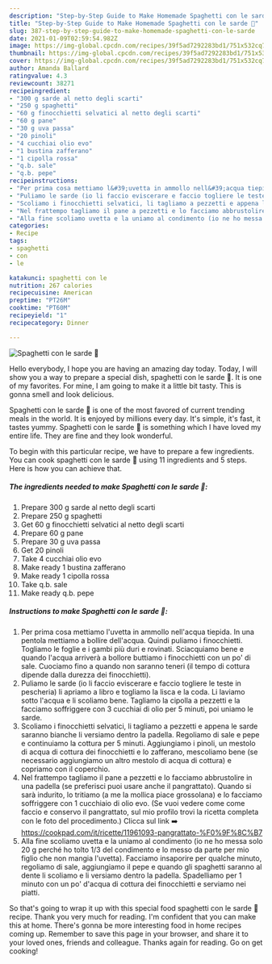 ```yaml
---
description: "Step-by-Step Guide to Make Homemade Spaghetti con le sarde 🌷"
title: "Step-by-Step Guide to Make Homemade Spaghetti con le sarde 🌷"
slug: 387-step-by-step-guide-to-make-homemade-spaghetti-con-le-sarde
date: 2021-01-09T02:59:54.982Z
image: https://img-global.cpcdn.com/recipes/39f5ad7292283bd1/751x532cq70/spaghetti-con-le-sarde-🌷-recipe-main-photo.jpg
thumbnail: https://img-global.cpcdn.com/recipes/39f5ad7292283bd1/751x532cq70/spaghetti-con-le-sarde-🌷-recipe-main-photo.jpg
cover: https://img-global.cpcdn.com/recipes/39f5ad7292283bd1/751x532cq70/spaghetti-con-le-sarde-🌷-recipe-main-photo.jpg
author: Amanda Ballard
ratingvalue: 4.3
reviewcount: 38271
recipeingredient:
- "300 g sarde al netto degli scarti"
- "250 g spaghetti"
- "60 g finocchietti selvatici al netto degli scarti"
- "60 g pane"
- "30 g uva passa"
- "20 pinoli"
- "4 cucchiai olio evo"
- "1 bustina zafferano"
- "1 cipolla rossa"
- "q.b. sale"
- "q.b. pepe"
recipeinstructions:
- "Per prima cosa mettiamo l&#39;uvetta in ammollo nell&#39;acqua tiepida. In una pentola mettiamo a bollire dell&#39;acqua. Quindi puliamo i finocchietti. Togliamo le foglie e i gambi più duri e rovinati. Sciacquiamo bene e quando l&#39;acqua arriverà a bollore buttiamo i finocchietti con un po&#39; di sale. Cuociamo fino a quando non saranno teneri (il tempo di cottura dipende dalla durezza dei finocchietti)."
- "Puliamo le sarde (io li faccio eviscerare e faccio togliere le teste in pescheria) li apriamo a libro e togliamo la lisca e la coda. Li laviamo sotto l&#39;acqua e li scoliamo bene. Tagliamo la cipolla a pezzetti e la facciamo soffriggere con 3 cucchiai di olio per 5 minuti, poi uniamo le sarde."
- "Scoliamo i finocchietti selvatici, li tagliamo a pezzetti e appena le sarde saranno bianche li versiamo dentro la padella. Regoliamo di sale e pepe e continuiamo la cottura per 5 minuti. Aggiungiamo i pinoli, un mestolo di acqua di cottura dei finocchietti e lo zafferano, mescoliamo bene (se necessario aggiungiamo un altro mestolo di acqua di cottura) e copriamo con il coperchio."
- "Nel frattempo tagliamo il pane a pezzetti e lo facciamo abbrustolire in una padella (se preferisci puoi usare anche il pangrattato). Quando si sarà indurito, lo tritiamo (a me la mollica piace grossolana) e lo facciamo soffriggere con 1 cucchiaio di olio evo. (Se vuoi vedere come come faccio e conservo il pangrattato, sul mio profilo trovi la ricetta completa con le foto del procedimento.) Clicca sul link ➡️ https://cookpad.com/it/ricette/11961093-pangrattato-%F0%9F%8C%B7"
- "Alla fine scoliamo uvetta e la uniamo al condimento (io ne ho messa solo 20 g perché ho tolto 1/3 del condimento e lo messo da parte per mio figlio che non mangia l&#39;uvetta). Facciamo insaporire per qualche minuto, regoliamo di sale, aggiungiamo il pepe e quando gli spaghetti saranno al dente li scoliamo e li versiamo dentro la padella. Spadelliamo per 1 minuto con un po&#39; d&#39;acqua di cottura dei finocchietti e serviamo nei piatti."
categories:
- Recipe
tags:
- spaghetti
- con
- le

katakunci: spaghetti con le 
nutrition: 267 calories
recipecuisine: American
preptime: "PT26M"
cooktime: "PT60M"
recipeyield: "1"
recipecategory: Dinner

---
```



![Spaghetti con le sarde 🌷](https://img-global.cpcdn.com/recipes/39f5ad7292283bd1/751x532cq70/spaghetti-con-le-sarde-🌷-recipe-main-photo.jpg)

Hello everybody, I hope you are having an amazing day today. Today, I will show you a way to prepare a special dish, spaghetti con le sarde 🌷. It is one of my favorites. For mine, I am going to make it a little bit tasty. This is gonna smell and look delicious.



Spaghetti con le sarde 🌷 is one of the most favored of current trending meals in the world. It is enjoyed by millions every day. It's simple, it's fast, it tastes yummy. Spaghetti con le sarde 🌷 is something which I have loved my entire life. They are fine and they look wonderful.


To begin with this particular recipe, we have to prepare a few ingredients. You can cook spaghetti con le sarde 🌷 using 11 ingredients and 5 steps. Here is how you can achieve that.

<!--inarticleads1-->

##### The ingredients needed to make Spaghetti con le sarde 🌷:

1. Prepare 300 g sarde al netto degli scarti
1. Prepare 250 g spaghetti
1. Get 60 g finocchietti selvatici al netto degli scarti
1. Prepare 60 g pane
1. Prepare 30 g uva passa
1. Get 20 pinoli
1. Take 4 cucchiai olio evo
1. Make ready 1 bustina zafferano
1. Make ready 1 cipolla rossa
1. Take q.b. sale
1. Make ready q.b. pepe




<!--inarticleads2-->

##### Instructions to make Spaghetti con le sarde 🌷:

1. Per prima cosa mettiamo l&#39;uvetta in ammollo nell&#39;acqua tiepida. In una pentola mettiamo a bollire dell&#39;acqua. Quindi puliamo i finocchietti. Togliamo le foglie e i gambi più duri e rovinati. Sciacquiamo bene e quando l&#39;acqua arriverà a bollore buttiamo i finocchietti con un po&#39; di sale. Cuociamo fino a quando non saranno teneri (il tempo di cottura dipende dalla durezza dei finocchietti).
1. Puliamo le sarde (io li faccio eviscerare e faccio togliere le teste in pescheria) li apriamo a libro e togliamo la lisca e la coda. Li laviamo sotto l&#39;acqua e li scoliamo bene. Tagliamo la cipolla a pezzetti e la facciamo soffriggere con 3 cucchiai di olio per 5 minuti, poi uniamo le sarde.
1. Scoliamo i finocchietti selvatici, li tagliamo a pezzetti e appena le sarde saranno bianche li versiamo dentro la padella. Regoliamo di sale e pepe e continuiamo la cottura per 5 minuti. Aggiungiamo i pinoli, un mestolo di acqua di cottura dei finocchietti e lo zafferano, mescoliamo bene (se necessario aggiungiamo un altro mestolo di acqua di cottura) e copriamo con il coperchio.
1. Nel frattempo tagliamo il pane a pezzetti e lo facciamo abbrustolire in una padella (se preferisci puoi usare anche il pangrattato). Quando si sarà indurito, lo tritiamo (a me la mollica piace grossolana) e lo facciamo soffriggere con 1 cucchiaio di olio evo. (Se vuoi vedere come come faccio e conservo il pangrattato, sul mio profilo trovi la ricetta completa con le foto del procedimento.) Clicca sul link ➡️ https://cookpad.com/it/ricette/11961093-pangrattato-%F0%9F%8C%B7
1. Alla fine scoliamo uvetta e la uniamo al condimento (io ne ho messa solo 20 g perché ho tolto 1/3 del condimento e lo messo da parte per mio figlio che non mangia l&#39;uvetta). Facciamo insaporire per qualche minuto, regoliamo di sale, aggiungiamo il pepe e quando gli spaghetti saranno al dente li scoliamo e li versiamo dentro la padella. Spadelliamo per 1 minuto con un po&#39; d&#39;acqua di cottura dei finocchietti e serviamo nei piatti.




So that's going to wrap it up with this special food spaghetti con le sarde 🌷 recipe. Thank you very much for reading. I'm confident that you can make this at home. There's gonna be more interesting food in home recipes coming up. Remember to save this page in your browser, and share it to your loved ones, friends and colleague. Thanks again for reading. Go on get cooking!
